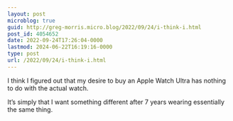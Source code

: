 ```yaml
---
layout: post
microblog: true
guid: http://greg-morris.micro.blog/2022/09/24/i-think-i.html
post_id: 4054652
date: 2022-09-24T17:26:04-0000
lastmod: 2024-06-22T16:19:16-0000
type: post
url: /2022/09/24/i-think-i.html
---
```

I think I figured out that my desire to buy an Apple Watch Ultra has nothing to do with the actual watch. 

It’s simply that I want something different after 7 years wearing essentially the same thing. 
